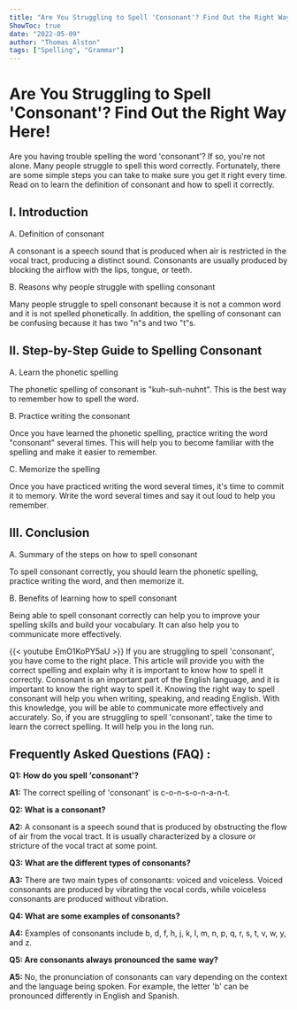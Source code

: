```yaml
---
title: "Are You Struggling to Spell 'Consonant'? Find Out the Right Way Here!"
ShowToc: true 
date: "2022-05-09"
author: "Thomas Alston" 
tags: ["Spelling", "Grammar"]
---
```

# Are You Struggling to Spell 'Consonant'? Find Out the Right Way Here!

Are you having trouble spelling the word 'consonant'? If so, you're not alone. Many people struggle to spell this word correctly. Fortunately, there are some simple steps you can take to make sure you get it right every time. Read on to learn the definition of consonant and how to spell it correctly.

## I. Introduction

A. Definition of consonant

A consonant is a speech sound that is produced when air is restricted in the vocal tract, producing a distinct sound. Consonants are usually produced by blocking the airflow with the lips, tongue, or teeth.

B. Reasons why people struggle with spelling consonant

Many people struggle to spell consonant because it is not a common word and it is not spelled phonetically. In addition, the spelling of consonant can be confusing because it has two "n"s and two "t"s.

## II. Step-by-Step Guide to Spelling Consonant

A. Learn the phonetic spelling

The phonetic spelling of consonant is "kuh-suh-nuhnt". This is the best way to remember how to spell the word.

B. Practice writing the consonant

Once you have learned the phonetic spelling, practice writing the word "consonant" several times. This will help you to become familiar with the spelling and make it easier to remember.

C. Memorize the spelling

Once you have practiced writing the word several times, it's time to commit it to memory. Write the word several times and say it out loud to help you remember.

## III. Conclusion

A. Summary of the steps on how to spell consonant

To spell consonant correctly, you should learn the phonetic spelling, practice writing the word, and then memorize it.

B. Benefits of learning how to spell consonant

Being able to spell consonant correctly can help you to improve your spelling skills and build your vocabulary. It can also help you to communicate more effectively.

{{< youtube EmO1KoPY5aU >}} 
If you are struggling to spell 'consonant', you have come to the right place. This article will provide you with the correct spelling and explain why it is important to know how to spell it correctly. Consonant is an important part of the English language, and it is important to know the right way to spell it. Knowing the right way to spell consonant will help you when writing, speaking, and reading English. With this knowledge, you will be able to communicate more effectively and accurately. So, if you are struggling to spell 'consonant', take the time to learn the correct spelling. It will help you in the long run.

## Frequently Asked Questions (FAQ) :
**Q1: How do you spell 'consonant'?**

**A1:** The correct spelling of 'consonant' is c-o-n-s-o-n-a-n-t.

**Q2: What is a consonant?**

**A2:** A consonant is a speech sound that is produced by obstructing the flow of air from the vocal tract. It is usually characterized by a closure or stricture of the vocal tract at some point.

**Q3: What are the different types of consonants?**

**A3:** There are two main types of consonants: voiced and voiceless. Voiced consonants are produced by vibrating the vocal cords, while voiceless consonants are produced without vibration.

**Q4: What are some examples of consonants?**

**A4:** Examples of consonants include b, d, f, h, j, k, l, m, n, p, q, r, s, t, v, w, y, and z.

**Q5: Are consonants always pronounced the same way?**

**A5:** No, the pronunciation of consonants can vary depending on the context and the language being spoken. For example, the letter 'b' can be pronounced differently in English and Spanish.





